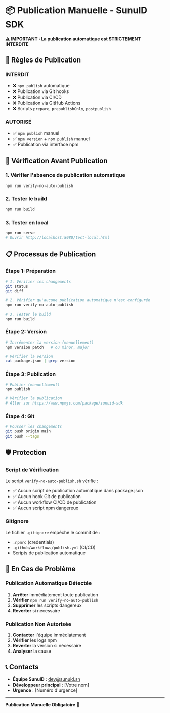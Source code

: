 # 📦 Publication Manuelle - SunuID SDK

**⚠️ IMPORTANT : La publication automatique est STRICTEMENT INTERDITE**

## 🚫 Règles de Publication

### **INTERDIT**
- ❌ `npm publish` automatique
- ❌ Publication via Git hooks
- ❌ Publication via CI/CD
- ❌ Publication via GitHub Actions
- ❌ Scripts `prepare`, `prepublishOnly`, `postpublish`

### **AUTORISÉ**
- ✅ `npm publish` manuel
- ✅ `npm version` + `npm publish` manuel
- ✅ Publication via interface npm

## 🔧 Vérification Avant Publication

### **1. Vérifier l'absence de publication automatique**
```bash
npm run verify-no-auto-publish
```

### **2. Tester le build**
```bash
npm run build
```

### **3. Tester en local**
```bash
npm run serve
# Ouvrir http://localhost:8080/test-local.html
```

## 📋 Processus de Publication

### **Étape 1: Préparation**
```bash
# 1. Vérifier les changements
git status
git diff

# 2. Vérifier qu'aucune publication automatique n'est configurée
npm run verify-no-auto-publish

# 3. Tester le build
npm run build
```

### **Étape 2: Version**
```bash
# Incrémenter la version (manuellement)
npm version patch   # ou minor, major

# Vérifier la version
cat package.json | grep version
```

### **Étape 3: Publication**
```bash
# Publier (manuellement)
npm publish

# Vérifier la publication
# Aller sur https://www.npmjs.com/package/sunuid-sdk
```

### **Étape 4: Git**
```bash
# Pousser les changements
git push origin main
git push --tags
```

## 🛡️ Protection

### **Script de Vérification**
Le script `verify-no-auto-publish.sh` vérifie :
- ✅ Aucun script de publication automatique dans package.json
- ✅ Aucun hook Git de publication
- ✅ Aucun workflow CI/CD de publication
- ✅ Aucun script npm dangereux

### **Gitignore**
Le fichier `.gitignore` empêche le commit de :
- `.npmrc` (credentials)
- `.github/workflows/publish.yml` (CI/CD)
- Scripts de publication automatique

## 🚨 En Cas de Problème

### **Publication Automatique Détectée**
1. **Arrêter** immédiatement toute publication
2. **Vérifier** `npm run verify-no-auto-publish`
3. **Supprimer** les scripts dangereux
4. **Reverter** si nécessaire

### **Publication Non Autorisée**
1. **Contacter** l'équipe immédiatement
2. **Vérifier** les logs npm
3. **Reverter** la version si nécessaire
4. **Analyser** la cause

## 📞 Contacts

- **Équipe SunuID** : dev@sunuid.sn
- **Développeur principal** : [Votre nom]
- **Urgence** : [Numéro d'urgence]

---

**Publication Manuelle Obligatoire** 🚫 